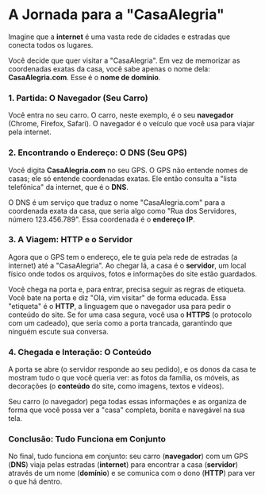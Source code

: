 # **A Jornada para a "CasaAlegria"**

Imagine que a **internet** é uma vasta rede de cidades e estradas que conecta todos os lugares.

Você decide que quer visitar a "CasaAlegria". Em vez de memorizar as coordenadas exatas da casa, você sabe apenas o nome dela: **CasaAlegria.com**. Esse é o **nome de domínio**.

### **1\. Partida: O Navegador (Seu Carro)**

Você entra no seu carro. O carro, neste exemplo, é o seu **navegador** (Chrome, Firefox, Safari). O navegador é o veículo que você usa para viajar pela internet.

### **2\. Encontrando o Endereço: O DNS (Seu GPS)**

Você digita **CasaAlegria.com** no seu GPS. O GPS não entende nomes de casas; ele só entende coordenadas exatas. Ele então consulta a "lista telefônica" da internet, que é o **DNS**.

O DNS é um serviço que traduz o nome "CasaAlegria.com" para a coordenada exata da casa, que seria algo como "Rua dos Servidores, número 123.456.789". Essa coordenada é o **endereço IP**.

### **3\. A Viagem: HTTP e o Servidor**

Agora que o GPS tem o endereço, ele te guia pela rede de estradas (a internet) até a "CasaAlegria". Ao chegar lá, a casa é o **servidor**, um local físico onde todos os arquivos, fotos e informações do site estão guardados.

Você chega na porta e, para entrar, precisa seguir as regras de etiqueta. Você bate na porta e diz "Olá, vim visitar" de forma educada. Essa "etiqueta" é o **HTTP**, a linguagem que o navegador usa para pedir o conteúdo do site. Se for uma casa segura, você usa o **HTTPS** (o protocolo com um cadeado), que seria como a porta trancada, garantindo que ninguém escute sua conversa.

### **4\. Chegada e Interação: O Conteúdo**

A porta se abre (o servidor responde ao seu pedido), e os donos da casa te mostram tudo o que você queria ver: as fotos da família, os móveis, as decorações (o **conteúdo** do site, como imagens, textos e vídeos).

Seu carro (o navegador) pega todas essas informações e as organiza de forma que você possa ver a "casa" completa, bonita e navegável na sua tela.

### 

### **Conclusão: Tudo Funciona em Conjunto**

No final, tudo funciona em conjunto: seu carro (**navegador**) com um GPS (**DNS**) viaja pelas estradas (**internet**) para encontrar a casa (**servidor**) através de um nome (**domínio**) e se comunica com o dono (**HTTP**) para ver o que há dentro.
